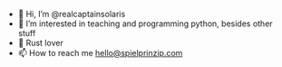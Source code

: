 - 👋 Hi, I’m @realcaptainsolaris
- 👀 I’m interested in teaching and programming python, besides other stuff
- 🌱 Rust lover
- 📫 How to reach me hello@spielprinzip.com

<!---
realcaptainsolaris/benkyonodo is a ✨ special ✨ repository because its `README.md` (this file) appears on your GitHub profile.
You can click the Preview link to take a look at your changes.
--->
